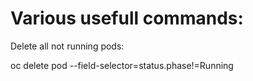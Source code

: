 # Various usefull commands:

Delete all not running pods:

oc delete pod --field-selector=status.phase!=Running
